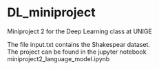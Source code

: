 # DL_miniproject
Miniproject 2 for the Deep Learning class at UNIGE  

The file input.txt contains the Shakespear dataset.  
The project can be found in the jupyter notebook miniproject2\_language\_model.ipynb
